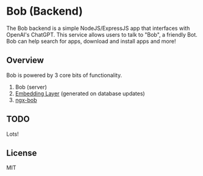 # Bob (Backend)

The Bob backend is a simple NodeJS/ExpressJS app that interfaces with OpenAI's ChatGPT. This service allows users to 
talk to "Bob", a friendly Bot. Bob can help search for apps, download and install apps and more!

## Overview

Bob is powered by 3 core bits of functionality.

1. Bob (server)
2. [Embedding Layer](https://github.com/scottstraughan/saorsail-popular-db/blob/main/src/embeddings/__init__.py) (generated on database updates)
3. [ngx-bob](https://github.com/scottstraughan/ngx-bob)

## TODO

Lots! 

## License

MIT

